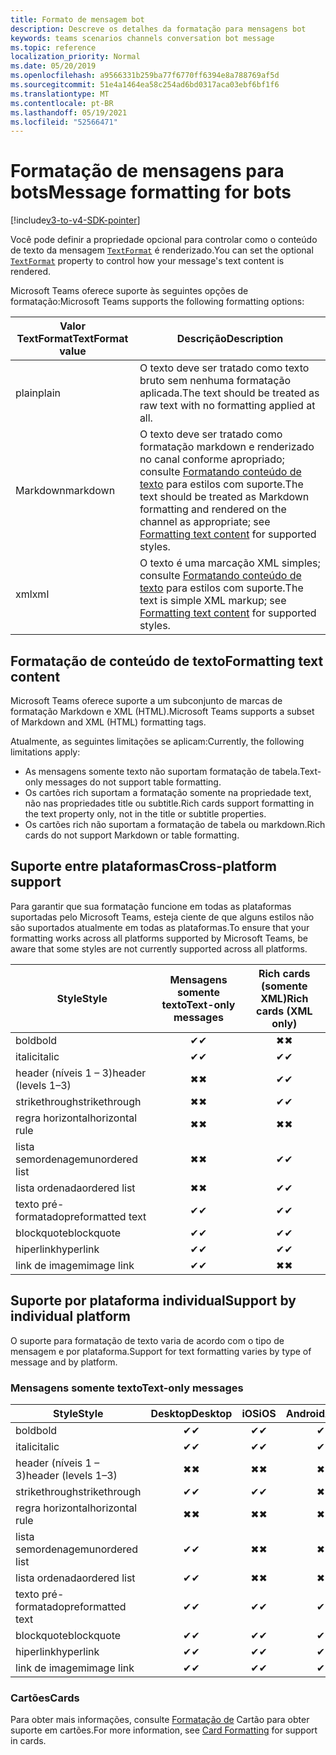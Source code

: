 ```yaml
---
title: Formato de mensagem bot
description: Descreve os detalhes da formatação para mensagens bot
keywords: teams scenarios channels conversation bot message
ms.topic: reference
localization_priority: Normal
ms.date: 05/20/2019
ms.openlocfilehash: a9566331b259ba77f6770ff6394e8a788769af5d
ms.sourcegitcommit: 51e4a1464ea58c254ad6bd0317aca03ebf6bf1f6
ms.translationtype: MT
ms.contentlocale: pt-BR
ms.lasthandoff: 05/19/2021
ms.locfileid: "52566471"
---
```

# <a name="message-formatting-for-bots"></a><span data-ttu-id="52168-104">Formatação de mensagens para bots</span><span class="sxs-lookup"><span data-stu-id="52168-104">Message formatting for bots</span></span>

[!include[v3-to-v4-SDK-pointer](~/includes/v3-to-v4-pointer-bots.md)]

<span data-ttu-id="52168-105">Você pode definir a propriedade opcional para controlar como o conteúdo de texto da mensagem [`TextFormat`](/bot-framework/dotnet/bot-builder-dotnet-create-messages#customizing-a-message) é renderizado.</span><span class="sxs-lookup"><span data-stu-id="52168-105">You can set the optional [`TextFormat`](/bot-framework/dotnet/bot-builder-dotnet-create-messages#customizing-a-message) property to control how your message's text content is rendered.</span></span>

<span data-ttu-id="52168-106">Microsoft Teams oferece suporte às seguintes opções de formatação:</span><span class="sxs-lookup"><span data-stu-id="52168-106">Microsoft Teams supports the following formatting options:</span></span>

| <span data-ttu-id="52168-107">Valor TextFormat</span><span class="sxs-lookup"><span data-stu-id="52168-107">TextFormat value</span></span> | <span data-ttu-id="52168-108">Descrição</span><span class="sxs-lookup"><span data-stu-id="52168-108">Description</span></span> |
| --- | --- |
| <span data-ttu-id="52168-109">plain</span><span class="sxs-lookup"><span data-stu-id="52168-109">plain</span></span> | <span data-ttu-id="52168-110">O texto deve ser tratado como texto bruto sem nenhuma formatação aplicada.</span><span class="sxs-lookup"><span data-stu-id="52168-110">The text should be treated as raw text with no formatting applied at all.</span></span> |
| <span data-ttu-id="52168-111">Markdown</span><span class="sxs-lookup"><span data-stu-id="52168-111">markdown</span></span> | <span data-ttu-id="52168-112">O texto deve ser tratado como formatação markdown e renderizado no canal conforme apropriado; consulte [Formatando conteúdo de texto](#formatting-text-content) para estilos com suporte.</span><span class="sxs-lookup"><span data-stu-id="52168-112">The text should be treated as Markdown formatting and rendered on the channel as appropriate; see [Formatting text content](#formatting-text-content) for supported styles.</span></span> |
| <span data-ttu-id="52168-113">xml</span><span class="sxs-lookup"><span data-stu-id="52168-113">xml</span></span> | <span data-ttu-id="52168-114">O texto é uma marcação XML simples; consulte [Formatando conteúdo de texto](#formatting-text-content) para estilos com suporte.</span><span class="sxs-lookup"><span data-stu-id="52168-114">The text is simple XML markup; see [Formatting text content](#formatting-text-content) for supported styles.</span></span> |

## <a name="formatting-text-content"></a><span data-ttu-id="52168-115">Formatação de conteúdo de texto</span><span class="sxs-lookup"><span data-stu-id="52168-115">Formatting text content</span></span>

<span data-ttu-id="52168-116">Microsoft Teams oferece suporte a um subconjunto de marcas de formatação Markdown e XML (HTML).</span><span class="sxs-lookup"><span data-stu-id="52168-116">Microsoft Teams supports a subset of Markdown and XML (HTML) formatting tags.</span></span>

<span data-ttu-id="52168-117">Atualmente, as seguintes limitações se aplicam:</span><span class="sxs-lookup"><span data-stu-id="52168-117">Currently, the following limitations apply:</span></span>

* <span data-ttu-id="52168-118">As mensagens somente texto não suportam formatação de tabela.</span><span class="sxs-lookup"><span data-stu-id="52168-118">Text-only messages do not support table formatting.</span></span>
* <span data-ttu-id="52168-119">Os cartões rich suportam a formatação somente na propriedade text, não nas propriedades title ou subtitle.</span><span class="sxs-lookup"><span data-stu-id="52168-119">Rich cards support formatting in the text property only, not in the title or subtitle properties.</span></span>
* <span data-ttu-id="52168-120">Os cartões rich não suportam a formatação de tabela ou markdown.</span><span class="sxs-lookup"><span data-stu-id="52168-120">Rich cards do not support Markdown or table formatting.</span></span>

## <a name="cross-platform-support"></a><span data-ttu-id="52168-121">Suporte entre plataformas</span><span class="sxs-lookup"><span data-stu-id="52168-121">Cross-platform support</span></span>

<span data-ttu-id="52168-122">Para garantir que sua formatação funcione em todas as plataformas suportadas pelo Microsoft Teams, esteja ciente de que alguns estilos não são suportados atualmente em todas as plataformas.</span><span class="sxs-lookup"><span data-stu-id="52168-122">To ensure that your formatting works across all platforms supported by Microsoft Teams, be aware that some styles are not currently supported across all platforms.</span></span>

| <span data-ttu-id="52168-123">Style</span><span class="sxs-lookup"><span data-stu-id="52168-123">Style</span></span>                     | <span data-ttu-id="52168-124">Mensagens somente texto</span><span class="sxs-lookup"><span data-stu-id="52168-124">Text-only messages</span></span> | <span data-ttu-id="52168-125">Rich cards (somente XML)</span><span class="sxs-lookup"><span data-stu-id="52168-125">Rich cards (XML only)</span></span> |
| ---                       | :---: | :---: |
| <span data-ttu-id="52168-126">bold</span><span class="sxs-lookup"><span data-stu-id="52168-126">bold</span></span>                      | <span data-ttu-id="52168-127">✔</span><span class="sxs-lookup"><span data-stu-id="52168-127">✔</span></span> | <span data-ttu-id="52168-128">✖</span><span class="sxs-lookup"><span data-stu-id="52168-128">✖</span></span> |
| <span data-ttu-id="52168-129">italic</span><span class="sxs-lookup"><span data-stu-id="52168-129">italic</span></span>                    | <span data-ttu-id="52168-130">✔</span><span class="sxs-lookup"><span data-stu-id="52168-130">✔</span></span> | <span data-ttu-id="52168-131">✔</span><span class="sxs-lookup"><span data-stu-id="52168-131">✔</span></span> |
| <span data-ttu-id="52168-132">header (níveis 1 &ndash; 3)</span><span class="sxs-lookup"><span data-stu-id="52168-132">header (levels 1&ndash;3)</span></span> | <span data-ttu-id="52168-133">✖</span><span class="sxs-lookup"><span data-stu-id="52168-133">✖</span></span> | <span data-ttu-id="52168-134">✔</span><span class="sxs-lookup"><span data-stu-id="52168-134">✔</span></span> |
| <span data-ttu-id="52168-135">strikethrough</span><span class="sxs-lookup"><span data-stu-id="52168-135">strikethrough</span></span>             | <span data-ttu-id="52168-136">✖</span><span class="sxs-lookup"><span data-stu-id="52168-136">✖</span></span> | <span data-ttu-id="52168-137">✔</span><span class="sxs-lookup"><span data-stu-id="52168-137">✔</span></span> |
| <span data-ttu-id="52168-138">regra horizontal</span><span class="sxs-lookup"><span data-stu-id="52168-138">horizontal rule</span></span>           | <span data-ttu-id="52168-139">✖</span><span class="sxs-lookup"><span data-stu-id="52168-139">✖</span></span> | <span data-ttu-id="52168-140">✖</span><span class="sxs-lookup"><span data-stu-id="52168-140">✖</span></span> |
| <span data-ttu-id="52168-141">lista semordenagem</span><span class="sxs-lookup"><span data-stu-id="52168-141">unordered list</span></span>            | <span data-ttu-id="52168-142">✖</span><span class="sxs-lookup"><span data-stu-id="52168-142">✖</span></span> | <span data-ttu-id="52168-143">✔</span><span class="sxs-lookup"><span data-stu-id="52168-143">✔</span></span> |
| <span data-ttu-id="52168-144">lista ordenada</span><span class="sxs-lookup"><span data-stu-id="52168-144">ordered list</span></span>              | <span data-ttu-id="52168-145">✖</span><span class="sxs-lookup"><span data-stu-id="52168-145">✖</span></span> | <span data-ttu-id="52168-146">✔</span><span class="sxs-lookup"><span data-stu-id="52168-146">✔</span></span> |
| <span data-ttu-id="52168-147">texto pré-formatado</span><span class="sxs-lookup"><span data-stu-id="52168-147">preformatted text</span></span>         | <span data-ttu-id="52168-148">✔</span><span class="sxs-lookup"><span data-stu-id="52168-148">✔</span></span> | <span data-ttu-id="52168-149">✔</span><span class="sxs-lookup"><span data-stu-id="52168-149">✔</span></span> |
| <span data-ttu-id="52168-150">blockquote</span><span class="sxs-lookup"><span data-stu-id="52168-150">blockquote</span></span>                | <span data-ttu-id="52168-151">✔</span><span class="sxs-lookup"><span data-stu-id="52168-151">✔</span></span> | <span data-ttu-id="52168-152">✔</span><span class="sxs-lookup"><span data-stu-id="52168-152">✔</span></span> |
| <span data-ttu-id="52168-153">hiperlink</span><span class="sxs-lookup"><span data-stu-id="52168-153">hyperlink</span></span>                 | <span data-ttu-id="52168-154">✔</span><span class="sxs-lookup"><span data-stu-id="52168-154">✔</span></span> | <span data-ttu-id="52168-155">✔</span><span class="sxs-lookup"><span data-stu-id="52168-155">✔</span></span> |
| <span data-ttu-id="52168-156">link de imagem</span><span class="sxs-lookup"><span data-stu-id="52168-156">image link</span></span>                | <span data-ttu-id="52168-157">✔</span><span class="sxs-lookup"><span data-stu-id="52168-157">✔</span></span> | <span data-ttu-id="52168-158">✖</span><span class="sxs-lookup"><span data-stu-id="52168-158">✖</span></span> |

## <a name="support-by-individual-platform"></a><span data-ttu-id="52168-159">Suporte por plataforma individual</span><span class="sxs-lookup"><span data-stu-id="52168-159">Support by individual platform</span></span>

<span data-ttu-id="52168-160">O suporte para formatação de texto varia de acordo com o tipo de mensagem e por plataforma.</span><span class="sxs-lookup"><span data-stu-id="52168-160">Support for text formatting varies by type of message and by platform.</span></span>

### <a name="text-only-messages"></a><span data-ttu-id="52168-161">Mensagens somente texto</span><span class="sxs-lookup"><span data-stu-id="52168-161">Text-only messages</span></span>

| <span data-ttu-id="52168-162">Style</span><span class="sxs-lookup"><span data-stu-id="52168-162">Style</span></span>                     | <span data-ttu-id="52168-163">Desktop</span><span class="sxs-lookup"><span data-stu-id="52168-163">Desktop</span></span> | <span data-ttu-id="52168-164">iOS</span><span class="sxs-lookup"><span data-stu-id="52168-164">iOS</span></span> | <span data-ttu-id="52168-165">Android</span><span class="sxs-lookup"><span data-stu-id="52168-165">Android</span></span> |
| ---                       | :---: | :---: | :---: |
| <span data-ttu-id="52168-166">bold</span><span class="sxs-lookup"><span data-stu-id="52168-166">bold</span></span>                      | <span data-ttu-id="52168-167">✔</span><span class="sxs-lookup"><span data-stu-id="52168-167">✔</span></span> | <span data-ttu-id="52168-168">✔</span><span class="sxs-lookup"><span data-stu-id="52168-168">✔</span></span> | <span data-ttu-id="52168-169">✔</span><span class="sxs-lookup"><span data-stu-id="52168-169">✔</span></span> |
| <span data-ttu-id="52168-170">italic</span><span class="sxs-lookup"><span data-stu-id="52168-170">italic</span></span>                    | <span data-ttu-id="52168-171">✔</span><span class="sxs-lookup"><span data-stu-id="52168-171">✔</span></span> | <span data-ttu-id="52168-172">✔</span><span class="sxs-lookup"><span data-stu-id="52168-172">✔</span></span> | <span data-ttu-id="52168-173">✔</span><span class="sxs-lookup"><span data-stu-id="52168-173">✔</span></span> |
| <span data-ttu-id="52168-174">header (níveis 1 &ndash; 3)</span><span class="sxs-lookup"><span data-stu-id="52168-174">header (levels 1&ndash;3)</span></span> | <span data-ttu-id="52168-175">✖</span><span class="sxs-lookup"><span data-stu-id="52168-175">✖</span></span> | <span data-ttu-id="52168-176">✖</span><span class="sxs-lookup"><span data-stu-id="52168-176">✖</span></span> | <span data-ttu-id="52168-177">✖</span><span class="sxs-lookup"><span data-stu-id="52168-177">✖</span></span> |
| <span data-ttu-id="52168-178">strikethrough</span><span class="sxs-lookup"><span data-stu-id="52168-178">strikethrough</span></span>             | <span data-ttu-id="52168-179">✔</span><span class="sxs-lookup"><span data-stu-id="52168-179">✔</span></span> | <span data-ttu-id="52168-180">✔</span><span class="sxs-lookup"><span data-stu-id="52168-180">✔</span></span> | <span data-ttu-id="52168-181">✖</span><span class="sxs-lookup"><span data-stu-id="52168-181">✖</span></span> |
| <span data-ttu-id="52168-182">regra horizontal</span><span class="sxs-lookup"><span data-stu-id="52168-182">horizontal rule</span></span>           | <span data-ttu-id="52168-183">✖</span><span class="sxs-lookup"><span data-stu-id="52168-183">✖</span></span> | <span data-ttu-id="52168-184">✖</span><span class="sxs-lookup"><span data-stu-id="52168-184">✖</span></span> | <span data-ttu-id="52168-185">✖</span><span class="sxs-lookup"><span data-stu-id="52168-185">✖</span></span> |
| <span data-ttu-id="52168-186">lista semordenagem</span><span class="sxs-lookup"><span data-stu-id="52168-186">unordered list</span></span>            | <span data-ttu-id="52168-187">✔</span><span class="sxs-lookup"><span data-stu-id="52168-187">✔</span></span> | <span data-ttu-id="52168-188">✖</span><span class="sxs-lookup"><span data-stu-id="52168-188">✖</span></span> | <span data-ttu-id="52168-189">✖</span><span class="sxs-lookup"><span data-stu-id="52168-189">✖</span></span> |
| <span data-ttu-id="52168-190">lista ordenada</span><span class="sxs-lookup"><span data-stu-id="52168-190">ordered list</span></span>              | <span data-ttu-id="52168-191">✔</span><span class="sxs-lookup"><span data-stu-id="52168-191">✔</span></span> | <span data-ttu-id="52168-192">✖</span><span class="sxs-lookup"><span data-stu-id="52168-192">✖</span></span> | <span data-ttu-id="52168-193">✖</span><span class="sxs-lookup"><span data-stu-id="52168-193">✖</span></span> |
| <span data-ttu-id="52168-194">texto pré-formatado</span><span class="sxs-lookup"><span data-stu-id="52168-194">preformatted text</span></span>         | <span data-ttu-id="52168-195">✔</span><span class="sxs-lookup"><span data-stu-id="52168-195">✔</span></span> | <span data-ttu-id="52168-196">✔</span><span class="sxs-lookup"><span data-stu-id="52168-196">✔</span></span> | <span data-ttu-id="52168-197">✔</span><span class="sxs-lookup"><span data-stu-id="52168-197">✔</span></span> |
| <span data-ttu-id="52168-198">blockquote</span><span class="sxs-lookup"><span data-stu-id="52168-198">blockquote</span></span>                | <span data-ttu-id="52168-199">✔</span><span class="sxs-lookup"><span data-stu-id="52168-199">✔</span></span> | <span data-ttu-id="52168-200">✔</span><span class="sxs-lookup"><span data-stu-id="52168-200">✔</span></span> | <span data-ttu-id="52168-201">✔</span><span class="sxs-lookup"><span data-stu-id="52168-201">✔</span></span> |
| <span data-ttu-id="52168-202">hiperlink</span><span class="sxs-lookup"><span data-stu-id="52168-202">hyperlink</span></span>                 | <span data-ttu-id="52168-203">✔</span><span class="sxs-lookup"><span data-stu-id="52168-203">✔</span></span> | <span data-ttu-id="52168-204">✔</span><span class="sxs-lookup"><span data-stu-id="52168-204">✔</span></span> | <span data-ttu-id="52168-205">✔</span><span class="sxs-lookup"><span data-stu-id="52168-205">✔</span></span> |
| <span data-ttu-id="52168-206">link de imagem</span><span class="sxs-lookup"><span data-stu-id="52168-206">image link</span></span>                | <span data-ttu-id="52168-207">✔</span><span class="sxs-lookup"><span data-stu-id="52168-207">✔</span></span> | <span data-ttu-id="52168-208">✔</span><span class="sxs-lookup"><span data-stu-id="52168-208">✔</span></span> | <span data-ttu-id="52168-209">✔</span><span class="sxs-lookup"><span data-stu-id="52168-209">✔</span></span> |

### <a name="cards"></a><span data-ttu-id="52168-210">Cartões</span><span class="sxs-lookup"><span data-stu-id="52168-210">Cards</span></span>

<span data-ttu-id="52168-211">Para obter mais informações, consulte [Formatação de](~/task-modules-and-cards/cards/cards-format.md) Cartão para obter suporte em cartões.</span><span class="sxs-lookup"><span data-stu-id="52168-211">For more information, see [Card Formatting](~/task-modules-and-cards/cards/cards-format.md) for support in cards.</span></span>
